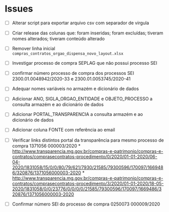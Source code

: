 # Issues

* [ ] Alterar script para exportar arquivo csv com separador de virgula

* [ ] Criar release das colunas que: foram inseridas; foram excluídas; tiveram nomes alterados; tiveram conteúdo alterado

* [ ] Remover linha inicial `compras_contratos_orgao_dispensa_novo_layout.xlsx`

* [ ] Investigar processo de compra SEPLAG que não possui processo SEI

* [ ] confirmar número processo de compra dos processos SEI 2300.01.0048942/2020-33 e 2300.01.0053745/2020-41

* [ ] Adequar nomes variáveis no armazém e dicionário de dados

* [ ] Adicionar ANO, SIGLA_ORGAO_ENTIDADE e OBJETO_PROCESSO a consulta armazém e ao dicionário de dados

* [ ] Adicionar PORTAL_TRANSPARENCIA a consulta armazém e ao dicionário de dados

* [ ] Adicionar coluna FONTE com referência ao email

* [ ] Verificar links distintos portal da transparência para mesmo processo de compra 1371056 000003/2020
        * http://www.transparencia.mg.gov.br/compras-e-patrimonio/compras-e-contratos/comprasecontratos-procedimento/0/2020/01-01-2020/06-04-2020/1831058/15/0/0/80/79/621/7930/21585/79300596/170097/1669486/320876/1371056000003-2020
        * http://www.transparencia.mg.gov.br/compras-e-patrimonio/compras-e-contratos/comprasecontratos-procedimento/3/2020/01-01-2020/18-05-2020/1831058/0/0/23776/0/0/0/0/21585/79300596/170097/1669486/320876/1371056000003-2020

* [ ] Confirmar número SEI do processo de compra 0250073 000009/2020
